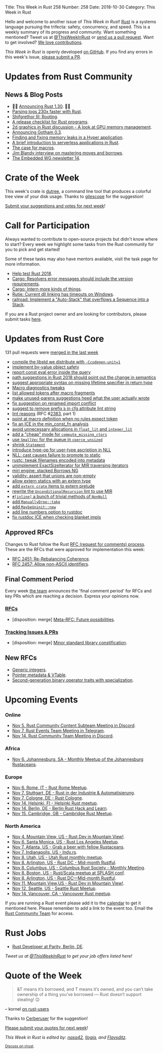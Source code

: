 Title: This Week in Rust 258
Number: 258
Date: 2018-10-30
Category: This Week in Rust

Hello and welcome to another issue of *This Week in Rust*!
[Rust](http://rust-lang.org) is a systems language pursuing the trifecta: safety, concurrency, and speed.
This is a weekly summary of its progress and community.
Want something mentioned? Tweet us at [@ThisWeekInRust](https://twitter.com/ThisWeekInRust) or [send us a pull request](https://github.com/cmr/this-week-in-rust).
Want to get involved? [We love contributions](https://github.com/rust-lang/rust/blob/master/CONTRIBUTING.md).

*This Week in Rust* is openly developed [on GitHub](https://github.com/cmr/this-week-in-rust).
If you find any errors in this week's issue, [please submit a PR](https://github.com/cmr/this-week-in-rust/pulls).

# Updates from Rust Community

## News & Blog Posts

* 🎈🎉 [Announcing Rust 1.30](https://blog.rust-lang.org/2018/10/25/Rust-1.30.0.html). 🎉🎈
* [Parsing logs 230x faster with Rust](https://andre.arko.net/2018/10/25/parsing-logs-230x-faster-with-rust/).
* [Shifgrethor III: Rooting](https://boats.gitlab.io/blog/post/shifgrethor-iii/).
* [A release checklist for Rust programs](https://dev.to/sharkdp/my-release-checklist-for-rust-programs-1m33).
* [2d graphics in Rust discussion - A look at GPU memory management](https://nical.github.io/posts/rust-2d-graphics-02.html).
* [Announcing Gotham 0.3](https://gotham.rs/blog/release/2018/10/29/gotham-0.3.html).
* [Finding and fixing memory leaks in a Hyper application](https://blog.1aim.com/2018/10/finding-and-fixing-memory-leaks-in-a-hyper-application-or-how-i-learned-to-stop-worrying-and-love-the-allocator/).
* [A brief introduction to serverless applications in Rust](https://medium.com/@softprops/serverless-rust-318732a3596).
* [The case for macros](https://llogiq.github.io/2018/10/25/macros.html).
* [Jim Blandy interview on mastering moves and borrows](https://corecursive.com/016-moves-and-borrowing-in-rust-with-jim-blandy/).
* [The Embedded WG newsletter 14](https://rust-embedded.github.io/blog/2018-10-28-newsletter-14/).

# Crate of the Week

This week's crate is [dutree](https://github.com/nachoparker/dutree), a command line tool that produces a colorful tree view of your disk usage. Thanks to [gilescope](https://users.rust-lang.org/t/crate-of-the-week/2704/466) for the suggestion!

[Submit your suggestions and votes for next week][submit_crate]!

[submit_crate]: https://users.rust-lang.org/t/crate-of-the-week/2704

# Call for Participation

Always wanted to contribute to open-source projects but didn't know where to start?
Every week we highlight some tasks from the Rust community for you to pick and get started!

Some of these tasks may also have mentors available, visit the task page for more information.

* [Help test Rust 2018](https://blog.rust-lang.org/2018/10/30/help-test-rust-2018.html).
* [Cargo: Resolvers error messages should include the version requirements](https://github.com/rust-lang/cargo/issues/6199).
* [Cargo: Intern more kinds of things](https://github.com/rust-lang/cargo/issues/6207).
* [Rutie: Current dll linking has timeouts on Windows](https://github.com/danielpclark/rutie/issues/48).
* [railroad: Implement a "Auto-Stack" that overflows a Sequence into a Stack](https://github.com/lukaslueg/railroad/issues/5).

If you are a Rust project owner and are looking for contributors, please submit tasks [here][guidelines].

[guidelines]: https://users.rust-lang.org/t/twir-call-for-participation/4821

# Updates from Rust Core

131 pull requests were [merged in the last week][merged]

[merged]: https://github.com/search?q=is%3Apr+org%3Arust-lang+is%3Amerged+merged%3A2018-10-22..2018-10-29

* [compile the libstd we distribute with `-Ccodegen-unit=1`](https://github.com/rust-lang/rust/pull/55264)
* [implement by-value object safety](https://github.com/rust-lang/rust/pull/54183)
* [report const eval error inside the query](https://github.com/rust-lang/rust/pull/53821)
* [path suggestions in Rust 2018 should point out the change in semantics](https://github.com/rust-lang/rust/pull/55185)
* [suggest appropriate syntax on missing lifetime specifier in return type](https://github.com/rust-lang/rust/pull/55173)
* [Macro diagnostics tweaks](https://github.com/rust-lang/rust/pull/55292)
* [list allowed tokens after macro fragments](https://github.com/rust-lang/rust/pull/55301)
* [make unused-parens suggestions heed what the user actually wrote](https://github.com/rust-lang/rust/pull/55138)
* [fix suggestion on renamed import conflict](https://github.com/rust-lang/rust/pull/55113)
* [suggest to remove prefix `b` in cfg attribute lint string](https://github.com/rust-lang/rust/pull/54929)
* [lint reasons](https://github.com/rust-lang/rust/pull/54683) (RFC #[2383](https://rust-lang.github.io/rfcs/2383-lint-reasons.html), part 1)
* [point at macro definition when no rules expect token](https://github.com/rust-lang/rust/pull/55298)
* [fix an ICE in the min_const_fn analysis](https://github.com/rust-lang/rust/pull/55412)
* [avoid unnecessary allocations in `float_lit` and `integer_lit`](https://github.com/rust-lang/rust/pull/55384)
* [add a "cheap" mode for `compute_missing_ctors`](https://github.com/rust-lang/rust/pull/55167)
* [use `SmallVec` for the queue in `coerce_unsized`](https://github.com/rust-lang/rust/pull/55383)
* [shrink `Statement`](https://github.com/rust-lang/rust/pull/55346)
* [introduce type-op for user-type ascription in NLL](https://github.com/rust-lang/rust/pull/55323)
* [NLL: cast causes failure to promote to static](https://github.com/rust-lang/rust/pull/55385)
* [rustc: tweak filenames encoded into metadata](https://github.com/rust-lang/rust/pull/54626)
* [unimplement ExactSizeIterator for MIR traversing iterators](https://github.com/rust-lang/rust/pull/55271)
* [miri engine: stacked Borrows NG](https://github.com/rust-lang/rust/pull/55270)
* [validity: assert that unions are non-empty](https://github.com/rust-lang/rust/pull/55379)
* [allow extern statics with an extern type](https://github.com/rust-lang/rust/pull/55257)
* [add `extern crate` items to extern prelude](https://github.com/rust-lang/rust/pull/54658)
* [rewrite the `UnconditionalRecursion` lint to use MIR](https://github.com/rust-lang/rust/pull/54490)
* [`#[inline]` a bunch of trivial methods of `NonNull`](https://github.com/rust-lang/rust/pull/55426)
* [add `ManuallyDrop::take`](https://github.com/rust-lang/rust/pull/55421)
* [add `MaybeUninit::new`](https://github.com/rust-lang/rust/pull/55244)
* [add line numbers option to rustdoc](https://github.com/rust-lang/rust/pull/54921)
* [fix rustdoc ICE when checking blanket impls](https://github.com/rust-lang/rust/pull/55258)

## Approved RFCs

Changes to Rust follow the Rust [RFC (request for comments)
process](https://github.com/rust-lang/rfcs#rust-rfcs). These
are the RFCs that were approved for implementation this week:

* [RFC 2451: Re-Rebalancing Coherence](https://github.com/rust-lang/rfcs/pull/2451).
* [RFC 2457: Allow non-ASCII identifiers](https://github.com/rust-lang/rfcs/pull/2457).

## Final Comment Period

Every week [the team](https://www.rust-lang.org/team.html) announces the
'final comment period' for RFCs and key PRs which are reaching a
decision. Express your opinions now.

### [RFCs](https://github.com/rust-lang/rfcs/labels/final-comment-period)

* [disposition: merge] [Meta-RFC: Future possibilities](https://github.com/rust-lang/rfcs/pull/2561).

### [Tracking Issues & PRs](https://github.com/rust-lang/rust/labels/final-comment-period)

* [disposition: merge] [Minor standard library constification](https://github.com/rust-lang/rust/pull/55278).

## New RFCs

* [Generic integers](https://github.com/rust-lang/rfcs/pull/2581).
* [Pointer metadata & VTable](https://github.com/rust-lang/rfcs/pull/2580).
* [Second-generation binary operator traits with specialization](https://github.com/rust-lang/rfcs/pull/2578).

# Upcoming Events

### Online

* [Nov  5. Rust Community Content Subteam Meeting in Discord](https://discordapp.com/channels/442252698964721669/443773747350994945).
* [Nov  7. Rust Events Team Meeting in Telegram](https://t.me/joinchat/EkKINhHCgZ9llzvPidOssA).
* [Nov 14. Rust Community Team Meeting in Discord](https://discordapp.com/channels/442252698964721669/443773747350994945).

### Africa

* [Nov  6. Johannesburg, SA - Monthly Meetup of the Johannesburg Rustaceans](https://www.meetup.com/Johannesburg-Rust-Meetup/events/cpblrnyxpbjb/).

### Europe

* [Nov  6. Rome, IT - Rust Rome Meetup](https://www.meetup.com/it-IT/Rust-Roma/events/255940927/).
* [Nov  7. Stuttgart, DE - Rust in der Industrie & Automatisierung](https://www.meetup.com/slowtec/events/255390000/).
* [Nov  7. Cologne, DE - Rust Cologne](https://www.meetup.com/RustCologne/events/vnwndpyxpbkb/).
* [Nov 14. Helsinki, FI - Helsinki Rust meetup](https://www.meetup.com/Finland-Rust-Meetup/events/255855675/).
* [Nov 14. Berlin, DE - Berlin Rust Hack and Learn](https://www.meetup.com/opentechschool-berlin/events/rjgkhqyxpbsb/).
* [Nov 15. Cambridge, GB - Cambridge Rust Meetup](https://www.meetup.com/Cambridge-Rust-Meetup/events/pzwshpyxpbtb/).

### North America

* [Nov  4. Mountain View, US - Rust Dev in Mountain View!](https://www.meetup.com/Rust-Dev-in-Mountain-View/events/glnfcpyxpbgb/).
* [Nov  6. Santa Monica, US - Rust Los Angeles Meetup](https://www.meetup.com/Rust-Los-Angeles/events/255934998).
* [Nov  7. Atlanta, US - Grab a beer with fellow Rustaceans](https://www.meetup.com/Rust-ATL/events/cbcmbqyxpbkb/).
* [Nov  7. Indianapolis, US - Indy.rs](https://www.meetup.com/indyrs/events/mffbtpyxpbkb/).
* [Nov  8. Utah, US - Utah Rust monthly meetup](https://www.meetup.com/utahrust/events/255209655/).
* [Nov  8. Arlington, US - Rust DC - Mid-month Rustful](https://www.meetup.com/RustDC/events/254871472).
* [Nov  8. Columbus, US - Columbus Rust Society - Monthly Meeting](https://www.meetup.com/columbus-rs/events/dbcfrpyxpblb/).
* [Nov  8. Boston, US - Rust/Scala meetup at SPLASH conf](https://www.meetup.com/BostonRust/events/255445951/).
* [Nov  8. Arlington, US - Rust DC—Mid-month Rustful](https://www.meetup.com/RustDC/events/254871472).
* [Nov 11. Mountain View,US - Rust Dev in Mountain View!](https://www.meetup.com/Rust-Dev-in-Mountain-View/events/glnfcpyxpbpb/).
* [Nov 12. Seattle, US - Seattle Rust Meetup](https://www.meetup.com/Seattle-Rust-Meetup/events/pkggvpyxpbqb/).
* [Nov 14. Vancouver, CA - Vancouver Rust meetup](https://www.meetup.com/Vancouver-Rust/events/xttphqyxpbsb/).

If you are running a Rust event please add it to the [calendar] to get
it mentioned here. Please remember to add a link to the event too.
Email the [Rust Community Team][community] for access.

[calendar]: https://www.google.com/calendar/embed?src=apd9vmbc22egenmtu5l6c5jbfc%40group.calendar.google.com
[community]: mailto:community-team@rust-lang.org

# Rust Jobs

* [Rust Developer at Parity, Berlin, DE](https://paritytech.io/jobs/).

*Tweet us at [@ThisWeekInRust](https://twitter.com/ThisWeekInRust) to get your job offers listed here!*

# Quote of the Week

> &T means it’s borrowed, and T means it’s owned, and you can’t take ownership of a thing you’ve borrowed — Rust doesn’t support stealing! 😉

– kornel [on rust-users](https://users.rust-lang.org/t/vec-t-to-vec-t/21736/2)

Thanks to [Cerberuser](https://users.rust-lang.org/t/twir-quote-of-the-week/328/576) for the suggestion!

[Please submit your quotes for next week](http://users.rust-lang.org/t/twir-quote-of-the-week/328)!

*This Week in Rust is edited by: [nasa42](https://github.com/nasa42), [llogiq](https://github.com/llogiq), and [Flavsditz](https://github.com/Flavsditz).*

<small>[Discuss on r/rust]().</small>
